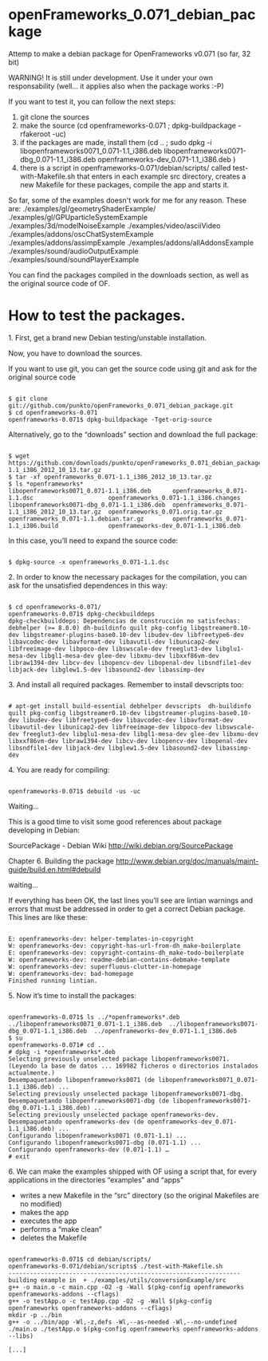 openFrameworks_0.071_debian_package
===================================

Attemp to make a debian package for OpenFrameworks v0.071 (so far, 32 bit)

WARNING! It is still under development. Use it under your own responsability (well... it applies also when the package works :-P)

If you want to test it, you can follow the next steps:

1. git clone the sources
2. make the source (cd openframeworks-0.071 ; dpkg-buildpackage -rfakeroot -uc)
3. if the packages are made, install them (cd .. ; sudo dpkg -i libopenframeworks0071_0.071-1.1_i386.deb libopenframeworks0071-dbg_0.071-1.1_i386.deb openframeworks-dev_0.071-1.1_i386.deb )
4. there is a script in openframeworks-0.071/debian/scripts/ called test-with-Makefile.sh that enters in each example src directory, creates a new Makefile for these packages, compile the app and starts it.

So far, some of the examples doesn't work for me for any reason. These are:
./examples/gl/geometryShaderExample/
./examples/gl/GPUparticleSystemExample
./examples/3d/modelNoiseExample
./examples/video/asciiVideo
./examples/addons/oscChatSystemExample
./examples/addons/assimpExample
./examples/addons/allAddonsExample
./examples/sound/audioOutputExample
./examples/sound/soundPlayerExample

You can find the packages compiled in the downloads section, as well as the original source code of OF.

How to test the packages.
========================

1\. First, get a brand new Debian testing/unstable installation.

Now, you have to download the sources.

If you want to use git, you can get the source code  using git and ask for the original source code

<pre><code>
$ git clone git://github.com/punkto/openFrameworks_0.071_debian_package.git
$ cd openframeworks-0.071
openframeworks-0.071$ dpkg-buildpackage -Tget-orig-source
</code></pre>

Alternatively, go to the “downloads” section and download the full package:

<pre><code>
$ wget https://github.com/downloads/punkto/openFrameworks_0.071_debian_package/openframeworks_0.071-1.1_i386_2012_10_13.tar.gz
$ tar -xf openframeworks_0.071-1.1_i386_2012_10_13.tar.gz
$ ls *openframeworks*
libopenframeworks0071_0.071-1.1_i386.deb      openframeworks_0.071-1.1.dsc                     openframeworks_0.071-1.1_i386.changes
libopenframeworks0071-dbg_0.071-1.1_i386.deb  openframeworks_0.071-1.1_i386_2012_10_13.tar.gz  openframeworks_0.071.orig.tar.gz
openframeworks_0.071-1.1.debian.tar.gz        openframeworks_0.071-1.1_i386.build              openframeworks-dev_0.071-1.1_i386.deb
</code></pre>

In this case, you’ll need to expand the source code:

<pre><code>
$ dpkg-source -x openframeworks_0.071-1.1.dsc
</code></pre>

2\. In order to know the necessary packages for the compilation, you can ask for the unsatisfied dependences in this way:

<pre><code>
$ cd openframeworks-0.071/
openframeworks-0.071$ dpkg-checkbuilddeps
dpkg-checkbuilddeps: Dependencias de construcción no satisfechas: debhelper (>= 8.0.0) dh-buildinfo quilt pkg-config libgstreamer0.10-dev libgstreamer-plugins-base0.10-dev libudev-dev libfreetype6-dev libavcodec-dev libavformat-dev libavutil-dev libunicap2-dev libfreeimage-dev libpoco-dev libswscale-dev freeglut3-dev libglu1-mesa-dev libgl1-mesa-dev glee-dev libxmu-dev libxxf86vm-dev libraw1394-dev libcv-dev libopencv-dev libopenal-dev libsndfile1-dev libjack-dev libglew1.5-dev libasound2-dev libassimp-dev
</code></pre>

3\. And install all required packages. Remember to install devscripts too:

<pre><code>
# apt-get install build-essential debhelper devscripts  dh-buildinfo quilt pkg-config libgstreamer0.10-dev libgstreamer-plugins-base0.10-dev libudev-dev libfreetype6-dev libavcodec-dev libavformat-dev libavutil-dev libunicap2-dev libfreeimage-dev libpoco-dev libswscale-dev freeglut3-dev libglu1-mesa-dev libgl1-mesa-dev glee-dev libxmu-dev libxxf86vm-dev libraw1394-dev libcv-dev libopencv-dev libopenal-dev libsndfile1-dev libjack-dev libglew1.5-dev libasound2-dev libassimp-dev
</code></pre>

4\. You are ready for compiling:

<pre><code>
openframeworks-0.071$ debuild -us -uc
</code></pre>

Waiting...

This is a good time to visit some good references about package developing in Debian:

SourcePackage - Debian Wiki
http://wiki.debian.org/SourcePackage

Chapter 6. Building the package
http://www.debian.org/doc/manuals/maint-guide/build.en.html#debuild

waiting...

If everything has been OK, the last lines you’ll see are lintian warnings and errors that must be addressed in order to get a correct Debian package. This lines are like these:

<pre><code>
E: openframeworks-dev: helper-templates-in-copyright
W: openframeworks-dev: copyright-has-url-from-dh_make-boilerplate
E: openframeworks-dev: copyright-contains-dh_make-todo-boilerplate
W: openframeworks-dev: readme-debian-contains-debmake-template
W: openframeworks-dev: superfluous-clutter-in-homepage <insert the upstream URL, if relevant>
W: openframeworks-dev: bad-homepage <insert the upstream URL, if relevant>
Finished running lintian.
</code></pre>

5\. Now it’s time to install the packages:

<pre><code>
openframeworks-0.071$ ls ../*openframeworks*.deb
../libopenframeworks0071_0.071-1.1_i386.deb  ../libopenframeworks0071-dbg_0.071-1.1_i386.deb  ../openframeworks-dev_0.071-1.1_i386.deb
$ su
openframeworks-0.071# cd ..
# dpkg -i *openframeworks*.deb
Selecting previously unselected package libopenframeworks0071.
(Leyendo la base de datos ... 169982 ficheros o directorios instalados actualmente.)
Desempaquetando libopenframeworks0071 (de libopenframeworks0071_0.071-1.1_i386.deb) ...
Selecting previously unselected package libopenframeworks0071-dbg.
Desempaquetando libopenframeworks0071-dbg (de libopenframeworks0071-dbg_0.071-1.1_i386.deb) ...
Selecting previously unselected package openframeworks-dev.
Desempaquetando openframeworks-dev (de openframeworks-dev_0.071-1.1_i386.deb) ...
Configurando libopenframeworks0071 (0.071-1.1) ...
Configurando libopenframeworks0071-dbg (0.071-1.1) ...
Configurando openframeworks-dev (0.071-1.1) …
# exit
</code></pre>

6\. We can make the examples shipped with OF using a script that, for every applications in the directories “examples” and “apps”

- writes a new Makefile in the “src” directory (so the original Makefiles are no modified)
- makes the app
- executes the app
- performs a “make clean”
- deletes the Makefile

<pre><code>
openframeworks-0.071$ cd debian/scripts/
openframeworks-0.071/debian/scripts$ ./test-with-Makefile.sh
-----------------------------------------------------------------
building example in  + ./examples/utils/conversionExample/src
g++ -o main.o -c main.cpp -O2 -g -Wall $(pkg-config openframeworks openframeworks-addons --cflags)
g++ -o testApp.o -c testApp.cpp -O2 -g -Wall $(pkg-config openframeworks openframeworks-addons --cflags)
mkdir -p ../bin
g++ -o ../bin/app -Wl,-z,defs -Wl,--as-needed -Wl,--no-undefined ./main.o ./testApp.o $(pkg-config openframeworks openframeworks-addons --libs)

[...]
</code></pre>

